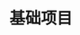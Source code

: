 <!--
 * @Author: Funren
 * @Date: 2021-04-08 10:48:33
 * @LastEditTime: 2021-04-08 14:06:39
 * @LastEditors: Please set LastEditors
 * @Description: webpack 项目基础配置
 * @FilePath: \webpack-app-base\README.md
-->

# 基础项目